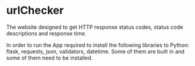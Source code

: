 # urlChecker
The website designed to get HTTP response status codes, status code descriptions and response time.

In order to run the App required to install the following libraries to Python: flask, requests, json, validators, datetime. Some of them are built in and some of them need to be installed.
